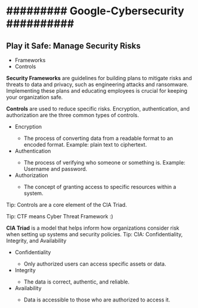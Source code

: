 # ######### Google-Cybersecurity ########## #########

<h2>Play it Safe: Manage Security Risks</h2>
<ul>
  <li>Frameworks</li>
  <li>Controls</li>
</ul>
<p>
  <b>Security Frameworks</b> are guidelines for building plans to mitigate risks and threats to data and privacy, such as engineering attacks and ransomware. Implementing these plans and educating employees is crucial for keeping your organization safe.
</p>
<p>
  <b>Controls</b> are used to reduce specific risks. Encryption, authentication, and authorization are the three common types of controls.
  <ul>
    <li>Encryption</li>
    <ul>
      <li>The process of converting data from a readable format to an encoded format. Example: plain text to ciphertext.</li>
    </ul>
    <li>Authentication</li>
    <ul>
      <li>The process of verifying who someone or something is. Example: Username and password.</li>
    </ul>
    <li>Authorization</li>
    <ul>
      <li>The concept of granting access to specific resources within a system.</li>
    </ul>
  </ul>
</p>
<p>Tip: Controls are a core element of the CIA Triad.</p>
<p>Tip: CTF means Cyber Threat Framework :)</p>
<p>
  <b>CIA Triad</b> is a model that helps inform how organizations consider risk when setting up systems and security policies.
  <span>Tip: CIA: Confidentiality, Integrity, and Availability</span>
  <ul>
    <li>Confidentiality</li>
    <ul>
      <li>Only authorized users can access specific assets or data.</li>
    </ul>
    <li>Integrity</li>
    <ul>
      <li>The data is correct, authentic, and reliable.</li>
    </ul>
    <li>Availability</li>
    <ul>
      <li>Data is accessible to those who are authorized to access it.</li>
    </ul>
  </ul>
</p>
